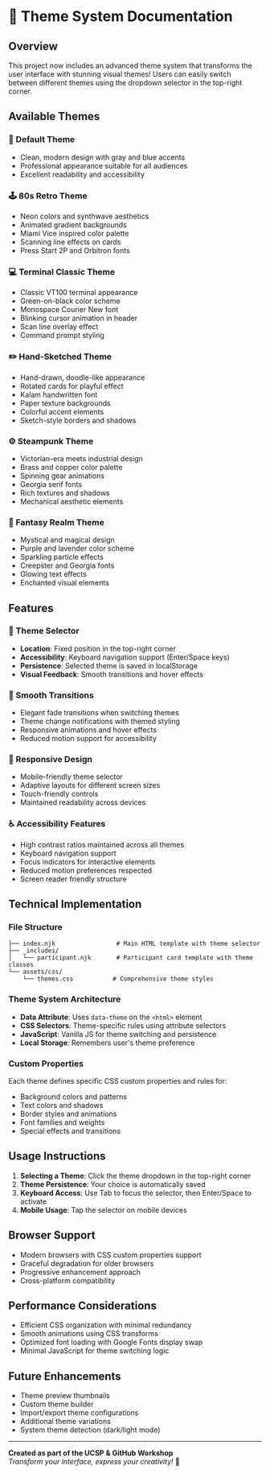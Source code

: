 # 🎨 Theme System Documentation

## Overview
This project now includes an advanced theme system that transforms the user interface with stunning visual themes! Users can easily switch between different themes using the dropdown selector in the top-right corner.

## Available Themes

### 🎨 Default Theme
- Clean, modern design with gray and blue accents
- Professional appearance suitable for all audiences
- Excellent readability and accessibility

### 🕹️ 80s Retro Theme
- Neon colors and synthwave aesthetics
- Animated gradient backgrounds
- Miami Vice inspired color palette
- Scanning line effects on cards
- Press Start 2P and Orbitron fonts

### 💻 Terminal Classic Theme
- Classic VT100 terminal appearance
- Green-on-black color scheme
- Monospace Courier New font
- Blinking cursor animation in header
- Scan line overlay effect
- Command prompt styling

### ✏️ Hand-Sketched Theme
- Hand-drawn, doodle-like appearance
- Rotated cards for playful effect
- Kalam handwritten font
- Paper texture backgrounds
- Colorful accent elements
- Sketch-style borders and shadows

### ⚙️ Steampunk Theme
- Victorian-era meets industrial design
- Brass and copper color palette
- Spinning gear animations
- Georgia serif fonts
- Rich textures and shadows
- Mechanical aesthetic elements

### 🧙 Fantasy Realm Theme
- Mystical and magical design
- Purple and lavender color scheme
- Sparkling particle effects
- Creepster and Georgia fonts
- Glowing text effects
- Enchanted visual elements

## Features

### 🎯 Theme Selector
- **Location**: Fixed position in the top-right corner
- **Accessibility**: Keyboard navigation support (Enter/Space keys)
- **Persistence**: Selected theme is saved in localStorage
- **Visual Feedback**: Smooth transitions and hover effects

### 🔄 Smooth Transitions
- Elegant fade transitions when switching themes
- Theme change notifications with themed styling
- Responsive animations and hover effects
- Reduced motion support for accessibility

### 📱 Responsive Design
- Mobile-friendly theme selector
- Adaptive layouts for different screen sizes
- Touch-friendly controls
- Maintained readability across devices

### ♿ Accessibility Features
- High contrast ratios maintained across all themes
- Keyboard navigation support
- Focus indicators for interactive elements
- Reduced motion preferences respected
- Screen reader friendly structure

## Technical Implementation

### File Structure
```
├── index.njk                 # Main HTML template with theme selector
├── _includes/
│   └── participant.njk       # Participant card template with theme classes
└── assets/css/
    └── themes.css           # Comprehensive theme styles
```

### Theme System Architecture
- **Data Attribute**: Uses `data-theme` on the `<html>` element
- **CSS Selectors**: Theme-specific rules using attribute selectors
- **JavaScript**: Vanilla JS for theme switching and persistence
- **Local Storage**: Remembers user's theme preference

### Custom Properties
Each theme defines specific CSS custom properties and rules for:
- Background colors and patterns
- Text colors and shadows
- Border styles and animations
- Font families and weights
- Special effects and transitions

## Usage Instructions

1. **Selecting a Theme**: Click the theme dropdown in the top-right corner
2. **Theme Persistence**: Your choice is automatically saved
3. **Keyboard Access**: Use Tab to focus the selector, then Enter/Space to activate
4. **Mobile Usage**: Tap the selector on mobile devices

## Browser Support
- Modern browsers with CSS custom properties support
- Graceful degradation for older browsers
- Progressive enhancement approach
- Cross-platform compatibility

## Performance Considerations
- Efficient CSS organization with minimal redundancy
- Smooth animations using CSS transforms
- Optimized font loading with Google Fonts display swap
- Minimal JavaScript for theme switching logic

## Future Enhancements
- Theme preview thumbnails
- Custom theme builder
- Import/export theme configurations
- Additional theme variations
- System theme detection (dark/light mode)

---

**Created as part of the UCSP & GitHub Workshop**  
*Transform your interface, express your creativity!* 🚀
